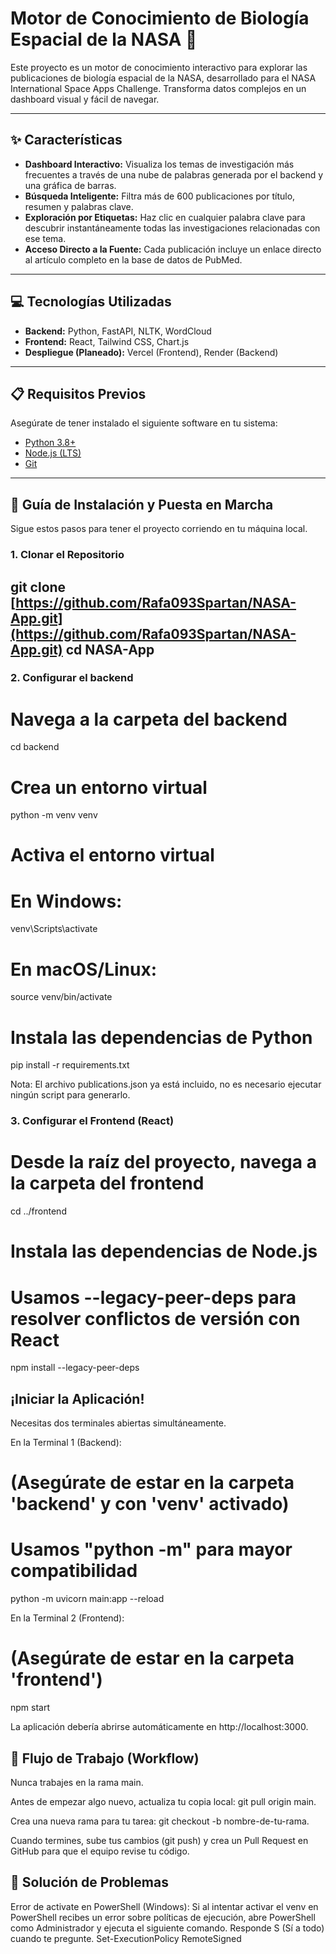 # Motor de Conocimiento de Biología Espacial de la NASA 🚀

Este proyecto es un motor de conocimiento interactivo para explorar las publicaciones de biología espacial de la NASA, desarrollado para el NASA International Space Apps Challenge. Transforma datos complejos en un dashboard visual y fácil de navegar.

---
## ✨ Características

* **Dashboard Interactivo:** Visualiza los temas de investigación más frecuentes a través de una nube de palabras generada por el backend y una gráfica de barras.
* **Búsqueda Inteligente:** Filtra más de 600 publicaciones por título, resumen y palabras clave.
* **Exploración por Etiquetas:** Haz clic en cualquier palabra clave para descubrir instantáneamente todas las investigaciones relacionadas con ese tema.
* **Acceso Directo a la Fuente:** Cada publicación incluye un enlace directo al artículo completo en la base de datos de PubMed.

---
## 💻 Tecnologías Utilizadas

* **Backend:** Python, FastAPI, NLTK, WordCloud
* **Frontend:** React, Tailwind CSS, Chart.js
* **Despliegue (Planeado):** Vercel (Frontend), Render (Backend)

---
## 📋 Requisitos Previos

Asegúrate de tener instalado el siguiente software en tu sistema:
* [Python 3.8+](https://www.python.org/downloads/)
* [Node.js (LTS)](https://nodejs.org/)
* [Git](https://git-scm.com/downloads)

---
## 🚀 Guía de Instalación y Puesta en Marcha

Sigue estos pasos para tener el proyecto corriendo en tu máquina local.

### 1. Clonar el Repositorio


git clone [https://github.com/Rafa093Spartan/NASA-App.git](https://github.com/Rafa093Spartan/NASA-App.git)
cd NASA-App
---
### 2. Configurar el backend

# Navega a la carpeta del backend
cd backend

# Crea un entorno virtual
python -m venv venv

# Activa el entorno virtual
# En Windows:
venv\Scripts\activate
# En macOS/Linux:
source venv/bin/activate

# Instala las dependencias de Python
pip install -r requirements.txt

Nota: El archivo publications.json ya está incluido, no es necesario ejecutar ningún script para generarlo.

### 3. Configurar el Frontend (React)

# Desde la raíz del proyecto, navega a la carpeta del frontend
cd ../frontend

# Instala las dependencias de Node.js
# Usamos --legacy-peer-deps para resolver conflictos de versión con React
npm install --legacy-peer-deps

## ¡Iniciar la Aplicación!
Necesitas dos terminales abiertas simultáneamente.

En la Terminal 1 (Backend):
# (Asegúrate de estar en la carpeta 'backend' y con 'venv' activado)
# Usamos "python -m" para mayor compatibilidad
python -m uvicorn main:app --reload

En la Terminal 2 (Frontend):
# (Asegúrate de estar en la carpeta 'frontend')
npm start

La aplicación debería abrirse automáticamente en http://localhost:3000.

## 🤝 Flujo de Trabajo (Workflow)
Nunca trabajes en la rama main.

Antes de empezar algo nuevo, actualiza tu copia local: git pull origin main.

Crea una nueva rama para tu tarea: git checkout -b nombre-de-tu-rama.

Cuando termines, sube tus cambios (git push) y crea un Pull Request en GitHub para que el equipo revise tu código.

## 🔧 Solución de Problemas
Error de activate en PowerShell (Windows): Si al intentar activar el venv en PowerShell recibes un error sobre políticas de ejecución, abre PowerShell como Administrador y ejecuta el siguiente comando. Responde S (Sí a todo) cuando te pregunte.
Set-ExecutionPolicy RemoteSigned
